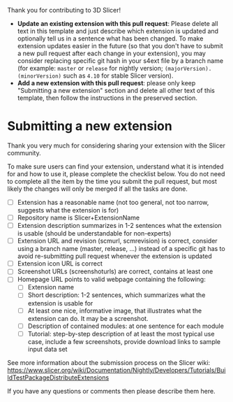 Thank you for contributing to 3D Slicer!
- **Update an existing extension with this pull request**: Please delete all text in this template and just describe which extension is updated and optionally tell us in a sentence what has been changed. To make extension updates easier in the future (so that you don't have to submit a new pull request after each change in your extension), you may consider replacing specific git hash in your s4ext file by a branch name (for example: `master` or `release` for nightly version; `(majorVersion).(minorVersion)` such as `4.10` for stable Slicer version).
- **Add a new extension with this pull request**: please only keep "Submitting a new extension" section and delete all other text of this template, then follow the instructions in the preserved section.

# Submitting a new extension

Thank you very much for considering sharing your extension with the Slicer community.

To make sure users can find your extension, understand what it is intended for and how to use it, please complete the checklist below. You do not need to complete all the item by the time you submit the pull request, but most likely the changes will only be merged if all the tasks are done.

- [ ] Extension has a reasonable name (not too general, not too narrow, suggests what the extension is for)
- [ ] Repository name is Slicer+ExtensionName
- [ ] Extension description summarizes in 1-2 sentences what the extension is usable (should be understandable for non-experts)
- [ ] Extension URL and revision (scmurl, scmrevision) is correct, consider using a branch name (master, release, ...) instead of a specific git has to avoid re-submitting pull request whenever the extension is updated
- [ ] Extension icon URL is correct
- [ ] Screenshot URLs (screenshoturls) are correct, contains at least one
- [ ] Homepage URL points to valid webpage containing the following:
  - [ ] Extension name
  - [ ] Short description: 1-2 sentences, which summarizes what the extension is usable for
  - [ ] At least one nice, informative image, that illustrates what the extension can do. It may be a screenshot.
  - [ ] Description of contained modules: at one sentence for each module
  - [ ] Tutorial: step-by-step description of at least the most typical use case, include a few screenshots, provide download links to sample input data set

See more information about the submission process on the Slicer wiki: https://www.slicer.org/wiki/Documentation/Nightly/Developers/Tutorials/BuildTestPackageDistributeExtensions

If you have any questions or comments then please describe them here.
